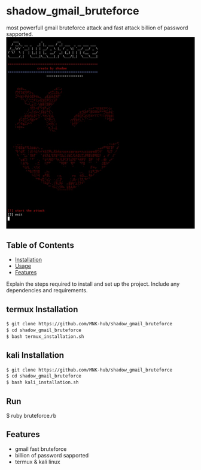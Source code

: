 # shadow_gmail_bruteforce
most powerfull gmail bruteforce attack and fast attack billion of password sapported.
![Logo](https://raw.githubusercontent.com/MNK-hub/shadow_gmail_bruteforce/main/logo.png)

## Table of Contents

- [Installation](#installation)
- [Usage](#usage)
- [Features](#features)

Explain the steps required to install and set up the project. Include any dependencies and requirements.
## termux Installation
```bash
$ git clone https://github.com/MNK-hub/shadow_gmail_bruteforce
$ cd shadow_gmail_bruteforce
$ bash termux_installation.sh
```
## kali Installation
```bash
$ git clone https://github.com/MNK-hub/shadow_gmail_bruteforce
$ cd shadow_gmail_bruteforce
$ bash kali_installation.sh
```
## Run
$ ruby bruteforce.rb

## Features

- gmail fast bruteforce
- billion of password sapported
- termux & kali linux
